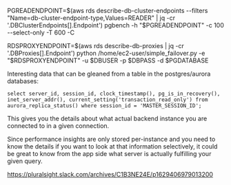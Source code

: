 PGREADENDPOINT=$(aws rds describe-db-cluster-endpoints --filters "Name=db-cluster-endpoint-type,Values=READER" | jq -cr '.DBClusterEndpoints[].Endpoint')
pgbench -h "$PGREADENDPOINT" -c 100 --select-only -T 600 -C

RDSPROXYENDPOINT=$(aws rds describe-db-proxies | jq -cr '.DBProxies[].Endpoint')
python /home/ec2-user/simple_failover.py -e "$RDSPROXYENDPOINT" -u $DBUSER -p $DBPASS -d $PGDATABASE


Interesting data that can be gleaned from a table in the postgres/aurora databases:

```
select server_id, session_id, clock_timestamp(), pg_is_in_recovery(), inet_server_addr(), current_setting('transaction_read_only') from aurora_replica_status() where session_id = 'MASTER_SESSION_ID';
```

This gives you the details about what actual backend instance you are connected to in a given connection.

Since performance insights are only stored per-instance and you need to know the details if you want to look at that information selectively, it could be great to know from the app side what server is actually fulfilling your given query.

https://pluralsight.slack.com/archives/C1B3NE24E/p1629406979013200